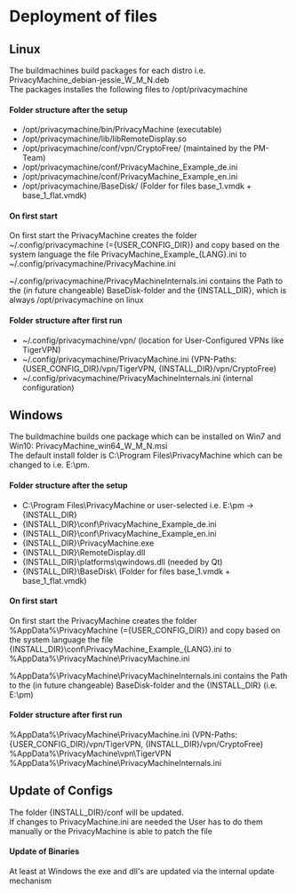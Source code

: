 # Deployment of files

## Linux

The buildmachines build packages for each distro i.e. PrivacyMachine_debian-jessie_W_M_N.deb  
The packages installes the following files to /opt/privacymachine

#### Folder structure after the setup

* /opt/privacymachine/bin/PrivacyMachine (executable)  
* /opt/privacymachine/lib/libRemoteDisplay.so
* /opt/privacymachine/conf/vpn/CryptoFree/ (maintained by the PM-Team)  
* /opt/privacymachine/conf/PrivacyMachine_Example_de.ini  
* /opt/privacymachine/conf/PrivacyMachine_Example_en.ini  
* /opt/privacymachine/BaseDisk/ (Folder for files base_1.vmdk + base_1_flat.vmdk)  

#### On first start

On first start the PrivacyMachine creates the folder ~/.config/privacymachine (={USER_CONFIG_DIR}) and copy based on the system language the file PrivacyMachine_Example_{LANG}.ini to ~/.config/privacymachine/PrivacyMachine.ini  

~/.config/privacymachine/PrivacyMachineInternals.ini contains the Path to the (in future changeable) BaseDisk-folder and the {INSTALL_DIR}, which is always /opt/privacymachine on linux  

#### Folder structure after first run

* ~/.config/privacymachine/vpn/ (location for User-Configured VPNs like TigerVPN)
* ~/.config/privacymachine/PrivacyMachine.ini (VPN-Paths: {USER_CONFIG_DIR}/vpn/TigerVPN, {INSTALL_DIR}/vpn/CryptoFree)
* ~/.config/privacymachine/PrivacyMachineInternals.ini (internal configuration)  


## Windows

The buildmachine builds one package which can be installed on Win7 and Win10: PrivacyMachine_win64_W_M_N.msi  
The default install folder is C:\Program Files\PrivacyMachine which can be changed to i.e. E:\pm.


#### Folder structure after the setup  

* C:\Program Files\PrivacyMachine or user-selected i.e. E:\pm -> {INSTALL_DIR}  
* {INSTALL_DIR}\conf\PrivacyMachine_Example_de.ini
* {INSTALL_DIR}\conf\PrivacyMachine_Example_en.ini
* {INSTALL_DIR}\PrivacyMachine.exe
* {INSTALL_DIR}\RemoteDisplay.dll
* {INSTALL_DIR}\platforms\qwindows.dll (needed by Qt)
* {INSTALL_DIR}\BaseDisk\ (Folder for files base_1.vmdk + base_1_flat.vmdk)  


#### On first start

On first start the PrivacyMachine creates the folder %AppData%\PrivacyMachine (={USER_CONFIG_DIR}) and copy based on the system language the file {INSTALL_DIR}\conf\PrivacyMachine_Example_{LANG}.ini to %AppData%\PrivacyMachine\PrivacyMachine.ini  

%AppData%\PrivacyMachine\PrivacyMachineInternals.ini contains the Path to the (in future changeable) BaseDisk-folder and the {INSTALL_DIR} (i.e. E:\pm)  


#### Folder structure after first run

%AppData%\PrivacyMachine\PrivacyMachine.ini (VPN-Paths: {USER_CONFIG_DIR}/vpn/TigerVPN, {INSTALL_DIR}/vpn/CryptoFree)
%AppData%\PrivacyMachine\vpn\TigerVPN\
%AppData%\PrivacyMachine\PrivacyMachineInternals.ini


## Update of Configs

The folder {INSTALL_DIR}/conf will be updated.  
If changes to PrivacyMachine.ini are needed the User has to do them manually or the PrivacyMachine is able to patch the file

#### Update of Binaries

At least at Windows the exe and dll's are updated via the internal update mechanism

